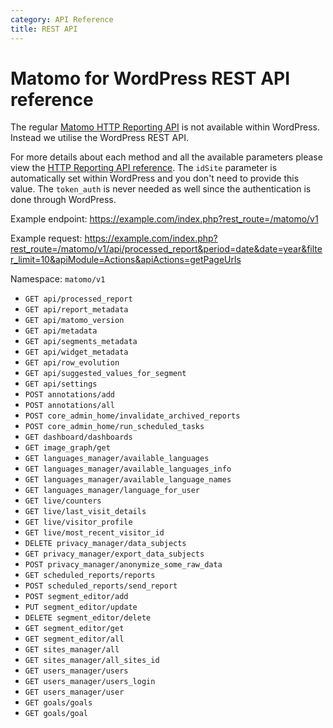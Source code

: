 ```yaml
---
category: API Reference
title: REST API
---
```

# Matomo for WordPress REST API reference

The regular [Matomo HTTP Reporting API](https://developer.matomo.org/api-reference/reporting-api) is not available within WordPress. Instead we utilise the WordPress REST API.

For more details about each method and all the available parameters please view the [HTTP Reporting API reference](https://developer.matomo.org/api-reference/reporting-api). The `idSite` parameter is automatically set within WordPress and you don't need to provide this value. The `token_auth` is never needed as well since the authentication is done through WordPress.

Example endpoint: https://example.com/index.php?rest_route=/matomo/v1

Example request: https://example.com/index.php?rest_route=/matomo/v1/api/processed_report&period=date&date=year&filter_limit=10&apiModule=Actions&apiActions=getPageUrls

Namespace: `matomo/v1`

* `GET api/processed_report`
* `GET api/report_metadata`
* `GET api/matomo_version`
* `GET api/metadata`
* `GET api/segments_metadata`
* `GET api/widget_metadata`
* `GET api/row_evolution`
* `GET api/suggested_values_for_segment`
* `GET api/settings`
* `POST annotations/add`
* `POST annotations/all`
* `POST core_admin_home/invalidate_archived_reports`
* `POST core_admin_home/run_scheduled_tasks`
* `GET dashboard/dashboards`
* `GET image_graph/get`
* `GET languages_manager/available_languages`
* `GET languages_manager/available_languages_info`
* `GET languages_manager/available_language_names`
* `GET languages_manager/language_for_user`
* `GET live/counters`
* `GET live/last_visit_details`
* `GET live/visitor_profile`
* `GET live/most_recent_visitor_id`
* `DELETE privacy_manager/data_subjects`
* `GET privacy_manager/export_data_subjects`
* `POST privacy_manager/anonymize_some_raw_data`
* `GET scheduled_reports/reports`
* `POST scheduled_reports/send_report`
* `POST segment_editor/add`
* `PUT segment_editor/update`
* `DELETE segment_editor/delete`
* `GET segment_editor/get`
* `GET segment_editor/all`
* `GET sites_manager/all`
* `GET sites_manager/all_sites_id`
* `GET users_manager/users`
* `GET users_manager/users_login`
* `GET users_manager/user`
* `GET goals/goals`
* `GET goals/goal`
